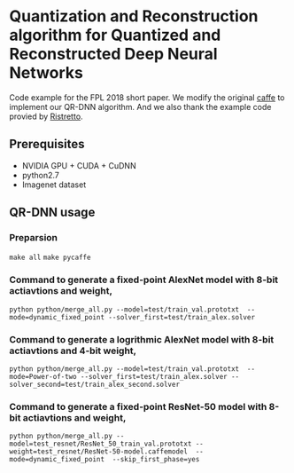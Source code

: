 # Quantization and Reconstruction algorithm for Quantized and Reconstructed Deep Neural Networks

Code example for the FPL 2018 short paper. We modify the original [caffe](http://caffe.berkeleyvision.org/) to implement our QR-DNN algorithm. And we also thank the example code provied by [Ristretto](http://ristretto.lepsucd.com/).

## Prerequisites
- NVIDIA GPU + CUDA + CuDNN
- python2.7
- Imagenet dataset


## QR-DNN usage

### Preparsion
`make all`
`make pycaffe`

### Command to generate a fixed-point AlexNet model with 8-bit actiavtions and weight,
`python python/merge_all.py --model=test/train_val.prototxt  --mode=dynamic_fixed_point --solver_first=test/train_alex.solver`

### Command to generate a logrithmic AlexNet model with 8-bit actiavtions and 4-bit weight,
`python python/merge_all.py --model=test/train_val.prototxt  --mode=Power-of-two --solver_first=test/train_alex.solver --solver_second=test/train_alex_second.solver`

### Command to generate a fixed-point ResNet-50 model with 8-bit actiavtions and weight,
`python python/merge_all.py --model=test_resnet/ResNet_50_train_val.prototxt --weight=test_resnet/ResNet-50-model.caffemodel  --mode=dynamic_fixed_point  --skip_first_phase=yes`

